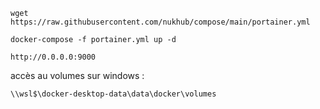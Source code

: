 ```
wget https://raw.githubusercontent.com/nukhub/compose/main/portainer.yml
```
```
docker-compose -f portainer.yml up -d
```
```
http://0.0.0.0:9000
```
accès au volumes sur windows :
```
\\wsl$\docker-desktop-data\data\docker\volumes
```
